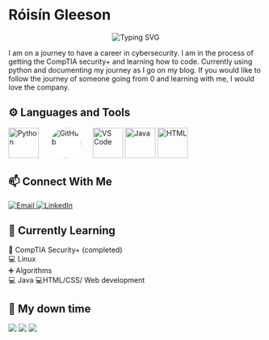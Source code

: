 # Róisín Gleeson

<div align="center">
  <img src="https://readme-typing-svg.herokuapp.com?font=Fira+Code&size=32&duration=3000&pause=1000&color=2F81F7&center=true&vCenter=true&width=600&lines=I+want+chocolate" alt="Typing SVG" />
</div>
 

I am on a journey to have a career in cybersecurity. I am in the process of getting the CompTIA security+ and learning how to code. Currently using python and documenting my journey as I go on my blog. If you would like to follow the journey of someone going from 0 and learning with me, I would love the company.



## ⚙️ Languages and Tools
<div align="left">
  <!-- Python -->
  <img src="https://cdn.jsdelivr.net/gh/devicons/devicon/icons/python/python-original.svg" width="60" height="60" alt="Python" title="Python" />
  &nbsp;&nbsp;&nbsp;&nbsp;
  <!-- GitHub -->
  <img src="https://cdn.jsdelivr.net/gh/devicons/devicon/icons/github/github-original.svg" width="60" height="60" alt="GitHub" title="GitHub" style="background-color:white; border-radius:50%;" />
  &nbsp;&nbsp;&nbsp;&nbsp;
  <!-- VS Code -->
  <img src="https://cdn.jsdelivr.net/gh/devicons/devicon/icons/vscode/vscode-original.svg" width="60" height="60" alt="VS Code" title="VS Code" />
  <!-- Java -->
  <img src="https://cdn.jsdelivr.net/gh/devicons/devicon@latest/icons/java/java-original.svg" width="60" height="60" alt="Java" title="Java" />
  <! -- HTML-->
  <img src="https://cdn.jsdelivr.net/gh/devicons/devicon@latest/icons/html5/html5-original.svg" width="60" height="60" alt="HTML" title="HTML" />
  </div>

## 📫 Connect With Me
<div align="left">
  <a href="roisingleeson.ed@gmail.com">
    <img src="https://img.shields.io/badge/Email-D14836?style=for-the-badge&logo=gmail&logoColor=white" alt="Email" />
  </a>
  <a href="https://linkedin.com/in/roisin-gleeson">
    <img src="https://img.shields.io/badge/LinkedIn-0077B5?style=for-the-badge&logo=linkedin&logoColor=white" alt="LinkedIn" />
  </a>
</div>


## 🌱 Currently Learning
📕 CompTIA Security+ (completed) <br>
💻 Linux <br>
➕ Algorithms <br> 
💻 Java
💻HTML/CSS/ Web development

## 👾 My down time

<p align="left">
<img src="https://img.shields.io/badge/Netflix-E50914?style=for-the-badge&logo=netflix&logoColor=white" />
<img src="https://img.shields.io/badge/Steam-000000?style=for-the-badge&logo=steam&logoColor=white" />
<img src="https://img.shields.io/badge/Spotify-1ED760?&style=for-the-badge&logo=spotify&logoColor=white" />
</p>



          

          
